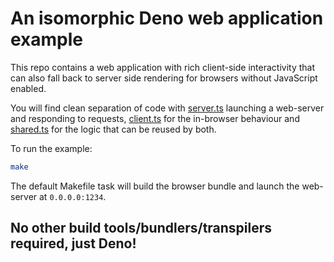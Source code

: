 # An isomorphic Deno web application example

This repo contains a web application with rich client-side interactivity that can also fall back to server side rendering for browsers without JavaScript enabled.

You will find clean separation of code with [server.ts](src/server.ts) launching a web-server and responding to requests, [client.ts](src/client.ts) for the in-browser behaviour and [shared.ts](src/shared.ts) for the logic that can be reused by both.

To run the example:
```bash
make
```

The default Makefile task will build the browser bundle and launch the web-server at `0.0.0.0:1234`.

## No other build tools/bundlers/transpilers required, just Deno!
